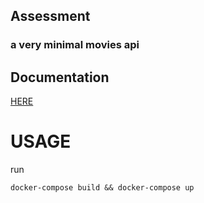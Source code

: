 ## Assessment

### a very minimal movies api

## Documentation
[HERE]()

# USAGE

run 
```shell
docker-compose build && docker-compose up
```